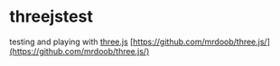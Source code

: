 # threejstest
testing and playing with [three.js](https://threejs.org/) [https://github.com/mrdoob/three.js/](https://github.com/mrdoob/three.js/)
